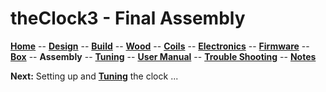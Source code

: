 # theClock3 - Final Assembly

**[Home](readme.md)** --
**[Design](design.md)** --
**[Build](build.md)** --
**[Wood](wood.md)** --
**[Coils](coils.md)** --
**[Electronics](electronics.md)** --
**[Firmware](firmware.md)** --
**[Box](box.md)** --
**Assembly** --
**[Tuning](tuning.md)** --
**[User Manual](user_manual.md)** --
**[Trouble Shooting](trouble_shooting.md)** --
**[Notes](notes.md)**


**Next:** Setting up and [**Tuning**](tuning.md) the clock ...
